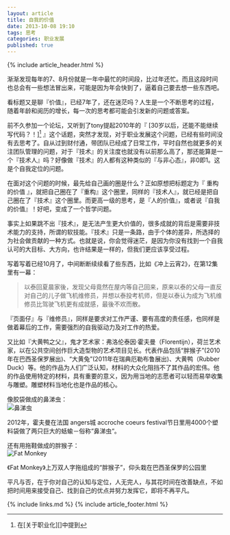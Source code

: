 ```yaml
---
layout: article
title: 自我的价值
date: 2013-10-08 19:10
tags: 思考
categories: 职业发展
published: true
---
```


{% include  article_header.html %}

渐渐发现每年的7、8月份就是一年中最忙的时间段，比过年还忙。而且这段时间也总会有一些想法冒出来，可能是因为年会快到了，逼着自己要去想一些东西吧。

看标题又是聊『价值』，已经7年了，还在迷茫吗？人生是一个不断思考的过程，随着年龄和阅历的增长，每一次的思考都可能会引发新的问题或答案。

前不久参加一个论坛，又听到了tony提起2010年的『 [30岁以后，还能不能继续写代码？！][^1] 』这个话题，突然才发现，对于职业发展这个问题，已经有些时间没有去思考了。自从过到财付通，带团队已经成了日常工作，平时自然也就更多的关注团队管理的问题，对于『技术』的关注度也就没有以前那么高了，那还能算是一个『技术人』吗？好像做『技术』的人都有这种类似的『与非心态』，非0即1。这是个自我定位的问题。

[^1]:在[关于职业化][]中提到

在面对这个问题的时候，最先给自己画的圈是什么？正如原想把标题定为『 重构的价值 』，就把自己圈在了『重构』这个圈里，同样的『技术人』，就已经是把自己圈在了『技术』这个圈里。而更高一级的思考，是『人的价值』，或者说『自我的价值』！好吧，变成了一个哲学问题。

事实上如果跳不出『技术』，是无法产生更大价值的，很多成就的背后是需要非技术能力的支持，所谓的软技能。『技术』只是一条路，由于个体的差异，所选择的为社会做贡献的一种方式。也就是说，你会觉得迷茫，是因为你没有找到一个自我认可的大目标、大方向，也许结果是一样的，但我们更应该享受过程。

写着写着已经10月了，中间断断续续看了些东西，比如《冲上云宵2》，在第12集里有一幕：

>以泰回夏晨家後，发现父母竟然在屋内等自己回来，原来以泰的父母一直反对自己的儿子做飞机维修员，并想以泰投考机师，但是以泰认为成为飞机维修员比驾驶飞机更有成就感，最後不欢而散。

『页面仔』与『维修员』，同样是要求对工作严谨、要有高度的责任感，也同样是做着幕后的工作，需要强烈的自我驱动力及对工作的热爱。

又比如『大黄鸭之父』，鬼才艺术家：弗洛伦泰因·霍夫曼（Florentijn），荷兰艺术家，以在公共空间创作巨大造型物的艺术项目见长。代表作品包括“胖猴子”(2010年在巴西圣保罗展出)、“大黄兔”(2011年在瑞典厄勒布鲁展出)、大黄鸭（Rubber Duck）等。他的作品为人们广泛认知，材料的大众化阻挡不了其作品的宏伟。他的作品使用特定的材料，具有重要的意义，因为用当地的志愿者可以轻而易举收集与雕塑。雕塑材料当地化也是作品的核心。

像胶袋做成的鼻涕虫：   
![鼻涕虫](http://i.minus.com/inC0lfmjBCN4H.jpg)

2012年，霍夫曼在法国 angers城 accroche coeurs festival节日里用4000个塑料袋做了两只巨大的蛞蝓－俗称“鼻涕虫“。

还有用拖鞋做成的胖猴子：   
![Fat Monkey](http://i.minus.com/ibhF9wDR3WGfJ3.jpg)

《Fat Monkey》上万双人字拖组成的“胖猴子”，仰头栽在巴西圣保罗的公园里

平凡与否，在于你对自己的认知与定位，人无完人，与其花时间在改善缺点，不如把时间用来接受自己、找到自己的优点并努力发挥它，即将不再平凡。

{% include links.md %}
{% include article_footer.html %}
